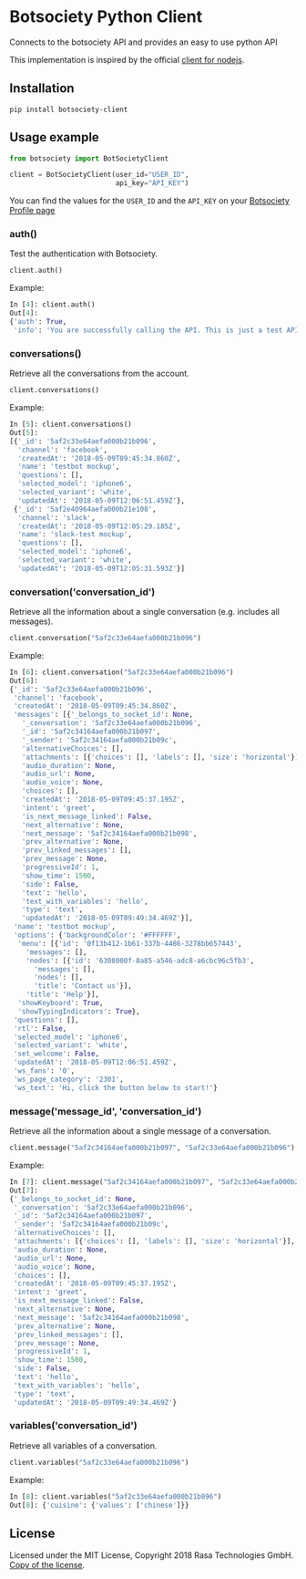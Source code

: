 # Botsociety Python Client

Connects to the botsociety API and provides an easy to use python API

This implementation is inspired by the official
[client for nodejs](https://github.com/botsociety/node-client).

## Installation
```
pip install botsociety-client
```

## Usage example

```python
from botsociety import BotSocietyClient

client = BotSocietyClient(user_id="USER_ID",
                          api_key="API_KEY")
```

You can find the values for the `USER_ID` and the `API_KEY` on your [Botsociety Profile page](https://app.botsociety.io/#/account)

### auth()
Test the authentication with Botsociety.

```python
client.auth()
```
Example:
```python
In [4]: client.auth()
Out[4]:
{'auth': True,
 'info': 'You are successfully calling the API. This is just a test API to check your authentication params.'}
```

### conversations()
Retrieve all the conversations from the account.

```python
client.conversations()
```
Example:
```python
In [5]: client.conversations()
Out[5]:
[{'_id': '5af2c33e64aefa000b21b096',
  'channel': 'facebook',
  'createdAt': '2018-05-09T09:45:34.860Z',
  'name': 'testbot mockup',
  'questions': [],
  'selected_model': 'iphone6',
  'selected_variant': 'white',
  'updatedAt': '2018-05-09T12:06:51.459Z'},
 {'_id': '5af2e40964aefa000b21e108',
  'channel': 'slack',
  'createdAt': '2018-05-09T12:05:29.185Z',
  'name': 'slack-test mockup',
  'questions': [],
  'selected_model': 'iphone6',
  'selected_variant': 'white',
  'updatedAt': '2018-05-09T12:05:31.593Z'}]
```

### conversation('conversation_id')
Retrieve all the information about a single conversation (e.g. includes all messages).

```python
client.conversation("5af2c33e64aefa000b21b096")
```

Example:
```python
In [6]: client.conversation("5af2c33e64aefa000b21b096")
Out[6]:
{'_id': '5af2c33e64aefa000b21b096',
 'channel': 'facebook',
 'createdAt': '2018-05-09T09:45:34.860Z',
 'messages': [{'_belongs_to_socket_id': None,
   '_conversation': '5af2c33e64aefa000b21b096',
   '_id': '5af2c34164aefa000b21b097',
   '_sender': '5af2c34164aefa000b21b09c',
   'alternativeChoices': [],
   'attachments': [{'choices': [], 'labels': [], 'size': 'horizontal'}],
   'audio_duration': None,
   'audio_url': None,
   'audio_voice': None,
   'choices': [],
   'createdAt': '2018-05-09T09:45:37.195Z',
   'intent': 'greet',
   'is_next_message_linked': False,
   'next_alternative': None,
   'next_message': '5af2c34164aefa000b21b098',
   'prev_alternative': None,
   'prev_linked_messages': [],
   'prev_message': None,
   'progressiveId': 1,
   'show_time': 1500,
   'side': False,
   'text': 'hello',
   'text_with_variables': 'hello',
   'type': 'text',
   'updatedAt': '2018-05-09T09:49:34.469Z'}],
 'name': 'testbot mockup',
 'options': {'backgroundColor': '#FFFFFF',
  'menu': [{'id': '0f13b412-1b61-337b-4486-3278bb657443',
    'messages': [],
    'nodes': [{'id': '6308000f-8a85-a546-adc8-a6cbc96c5fb3',
      'messages': [],
      'nodes': [],
      'title': 'Contact us'}],
    'title': 'Help'}],
  'showKeyboard': True,
  'showTypingIndicators': True},
 'questions': [],
 'rtl': False,
 'selected_model': 'iphone6',
 'selected_variant': 'white',
 'set_welcome': False,
 'updatedAt': '2018-05-09T12:06:51.459Z',
 'ws_fans': '0',
 'ws_page_category': '2301',
 'ws_text': 'Hi, click the button below to start!'}
```

### message('message_id', 'conversation_id')
Retrieve all the information about a single message of a conversation.

```python
client.message("5af2c34164aefa000b21b097", "5af2c33e64aefa000b21b096")
```

Example:
```python
In [7]: client.message("5af2c34164aefa000b21b097", "5af2c33e64aefa000b21b096")
Out[7]:
{'_belongs_to_socket_id': None,
 '_conversation': '5af2c33e64aefa000b21b096',
 '_id': '5af2c34164aefa000b21b097',
 '_sender': '5af2c34164aefa000b21b09c',
 'alternativeChoices': [],
 'attachments': [{'choices': [], 'labels': [], 'size': 'horizontal'}],
 'audio_duration': None,
 'audio_url': None,
 'audio_voice': None,
 'choices': [],
 'createdAt': '2018-05-09T09:45:37.195Z',
 'intent': 'greet',
 'is_next_message_linked': False,
 'next_alternative': None,
 'next_message': '5af2c34164aefa000b21b098',
 'prev_alternative': None,
 'prev_linked_messages': [],
 'prev_message': None,
 'progressiveId': 1,
 'show_time': 1500,
 'side': False,
 'text': 'hello',
 'text_with_variables': 'hello',
 'type': 'text',
 'updatedAt': '2018-05-09T09:49:34.469Z'}
```

### variables('conversation_id')
Retrieve all variables of a conversation.

```python
client.variables("5af2c33e64aefa000b21b096")
```

Example:
```python
In [8]: client.variables("5af2c33e64aefa000b21b096")
Out[8]: {'cuisine': {'values': ['chinese']}}
```

## License

Licensed under the MIT License, Copyright 2018 Rasa Technologies GmbH. [Copy of the license](LICENSE).
